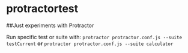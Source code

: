 # protractortest

##Just experiments with Protractor

Run specific test or suite with:
`protractor protractor.conf.js --suite testCurrent`
**or**
`protractor protractor.conf.js --suite calculator`


